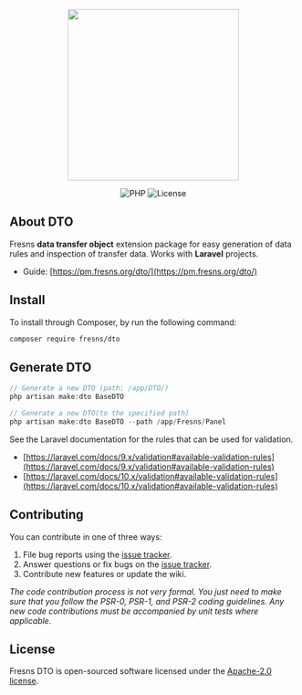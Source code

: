 <p align="center"><a href="https://fresns.org" target="_blank"><img src="https://files.fresns.org/images/logo.png" width="300"></a></p>

<p align="center">
<img src="https://img.shields.io/badge/PHP-%5E7.0%7C%5E8.0-green" alt="PHP">
<img src="https://img.shields.io/badge/License-Apache--2.0-blue" alt="License">
</p>

## About DTO

Fresns **data transfer object** extension package for easy generation of data rules and inspection of transfer data. Works with **Laravel** projects.

- Guide: [https://pm.fresns.org/dto/](https://pm.fresns.org/dto/)

## Install

To install through Composer, by run the following command:

```bash
composer require fresns/dto
```

## Generate DTO

```php
// Generate a new DTO (path: /app/DTO/)
php artisan make:dto BaseDTO

// Generate a new DTO(to the specified path)
php artisan make:dto BaseDTO --path /app/Fresns/Panel
```

See the Laravel documentation for the rules that can be used for validation.

- [https://laravel.com/docs/9.x/validation#available-validation-rules](https://laravel.com/docs/9.x/validation#available-validation-rules)
- [https://laravel.com/docs/10.x/validation#available-validation-rules](https://laravel.com/docs/10.x/validation#available-validation-rules)

## Contributing

You can contribute in one of three ways:

1. File bug reports using the [issue tracker](https://github.com/fresns/dto/issues).
2. Answer questions or fix bugs on the [issue tracker](https://github.com/fresns/dto/issues).
3. Contribute new features or update the wiki.

*The code contribution process is not very formal. You just need to make sure that you follow the PSR-0, PSR-1, and PSR-2 coding guidelines. Any new code contributions must be accompanied by unit tests where applicable.*

## License

Fresns DTO is open-sourced software licensed under the [Apache-2.0 license](https://github.com/fresns/dto/blob/main/LICENSE).

